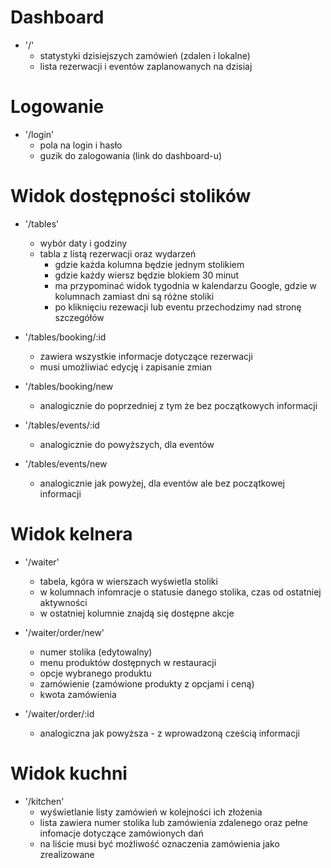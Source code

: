 # Dashboard
- '/'
    - statystyki dzisiejszych zamówień (zdalen i lokalne)
    - lista rezerwacji i eventów zaplanowanych na dzisiaj

# Logowanie

- '/login'
    - pola na login i hasło
    - guzik do zalogowania (link do dashboard-u)

# Widok dostępności stolików

- '/tables'
    - wybór daty i godziny
    - tabla z listą rezerwacji oraz wydarzeń
        - gdzie każda kolumna będzie jednym stolikiem
        - gdzie każdy wiersz będzie blokiem 30 minut
        - ma przypominać widok tygodnia w kalendarzu Google, gdzie w kolumnach zamiast dni są różne stoliki
        - po kliknięciu rezewacji lub eventu przechodzimy nad stronę szczegółów

- '/tables/booking/:id
    - zawiera wszystkie informacje dotyczące rezerwacji
    - musi umożliwiać edycję i zapisanie zmian

- '/tables/booking/new
    - analogicznie do poprzedniej z tym że bez początkowych informacji

- '/tables/events/:id
    - analogicznie do powyższych, dla eventów

- '/tables/events/new
    - analogicznie jak powyżej, dla eventów ale bez początkowej informacji


# Widok kelnera

- '/waiter'
    - tabela, kgóra w wierszach wyświetla stoliki
    - w kolumnach infomracje o statusie danego stolika, czas od ostatniej aktywności
    - w ostatniej kolumnie znajdą się dostępne akcje

- '/waiter/order/new'
    - numer stolika (edytowalny)
    - menu produktów dostępnych w restauracji
    - opcje wybranego produktu
    - zamówienie (zamówione produkty z opcjami i ceną)
    - kwota zamówienia

- '/waiter/order/:id
    - analogiczna jak powyższa - z wprowadzoną cześcią  informacji

# Widok kuchni

- '/kitchen'
    - wyświetlanie listy zamówień w kolejności ich złożenia
    - lista zawiera numer stolika lub zamówienia zdalenego oraz pełne infomacje dotyczące zamówionych dań
    - na liście musi być możliwość oznaczenia zamówienia jako zrealizowane

